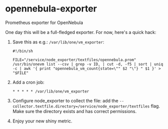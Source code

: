 opennebula-exporter
===================

Prometheus exporter for OpenNebula

One day this will be a full-fledged exporter. For now, here's a quick hack:

1. Save this as e.g.: `/var/lib/one/vm_exporter`:
   ```
   #!/bin/sh

   FILE="/service/node_exporter/textfiles/opennebula.prom"
   /usr/bin/onevm list --csv | grep -v ID, | cut -d, -f5 | sort | uniq -c | awk '{ print "opennebula_vm_count{state=\"" $2 "\"} " $1 }' > "$FILE"
   ```

2. Add a cron job:
   ```
   * * * * * /var/lib/one/vm_exporter
   ```

3. Configure node_exporter to collect the file: add the `--collector.textfile.directory=/service/node_exporter/textfiles` flag. Make sure the directory exists and has correct permissions.

4. Enjoy your new shiny metric.
